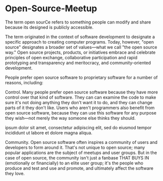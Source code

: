 # Open-Source-Meetup

The term open sourCe refers to something people can modify and share because its designed is publicly accessible.

The term originated in the context of software development to designate a specific approach to creating computer programs. Today, however, "open source" designates a broader set of values—what we call "the open source way." Open source projects, products, or initiatives embrace and celebrate principles of open exchange, collaborative participation and rapid prototyping and transparency and meritocracy, and community-oriented development.

People prefer open source software to proprietary software for a number of reasons, including:

Control. Many people prefer open source software because they have more control over that kind of software. They can can examine the code to make sure it's not doing anything they don't want it to do, and they can change parts of it they don't like. Users who aren't programmers also benefit from open source software, because they can use this software for any purpose they wish—not merely the way someone else thinks they should.

 ipsum dolor sit amet, consectetur adipiscing elit, sed do eiusmod tempor incididunt ut labore et dolore magna aliqua.

Community. Open source software often inspires a community of users and developers to form around it. That's not unique to open source; many popular applications are the subject of meetups and user groups. But in the case of open source, the community isn't just a fanbase THAT BUYS IN (emotionally or financially) to an elite user group; it's the people who produce and test and use and promote, and ultimately affect the software they love.
